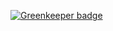 

[![Greenkeeper badge](https://badges.greenkeeper.io/ethanneff/react-scoreboard.svg)](https://greenkeeper.io/)